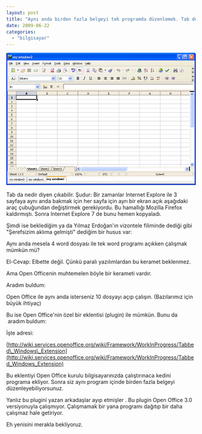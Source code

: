 ```yaml
---
layout: post
title: "Aynı anda birden fazla belgeyi tek programda düzenlemek. Tab devrimi Open Office ile mümkün"
date: 2009-06-22
categories: 
  - "bilgisayar"
---
```


![](/images/Tabbed_Windows.PNG)

Tab da nedir diyen çıkabilir. Şudur: Bir zamanlar Internet Explore ile 3 sayfaya aynı anda bakmak için her sayfa için ayrı bir ekran açık aşağıdaki araç çubuğundan değiştirmek gerekiyordu. Bu hamallığı Mozilla Firefox kaldırmıştı. Sonra Internet Explore 7 de bunu hemen kopyaladı.

Şimdi ise beklediğim ya da Yılmaz Erdoğan'ın vizontele filiminde dediği gibi "Şerefsizim aklıma gelmişti" dediğim bir husus var:

Aynı anda mesela 4 word dosyası ile tek word programı açıkken çalışmak mümkün mü?

El-Cevap: Elbette değil. Çünkü paralı yazılımlardan bu keramet beklenmez.

Ama Open Officenin muhtemelen böyle bir kerameti vardır.

Aradım buldum:

[](http://wiki.services.openoffice.org/wiki/Framework/WorkInProgress/Tabbed_Windows_Extension)Open Office ile aynı anda isterseniz 10 dosyayı açıp çalışın. (Bazılarımız için büyük ihtiyaç)

Bu ise Open Office'nin özel bir eklentisi (plugin) ile mümkün. Bunu da  aradım buldum:

İşte adresi:

[http://wiki.services.openoffice.org/wiki/Framework/WorkInProgress/Tabbed\_Windows\_Extension](http://wiki.services.openoffice.org/wiki/Framework/WorkInProgress/Tabbed_Windows_Extension)

Bu eklentiyi Open Office kurulu bilgisayarınızda çalıştırınaca kedini programa ekliyor. Sonra siz aynı program içinde birden fazla belgeyi düzenleyebiliyorsunuz.

Yanlız bu plugini yazan arkadaşlar ayıp etmişler . Bu plugin Open Office 3.0 versiyonuyla çalışmıyor. Çalışmamak bir yana programı dağıtıp bir daha çalışmaz hale getiriyor.

Eh yenisini merakla bekliyoruz.

